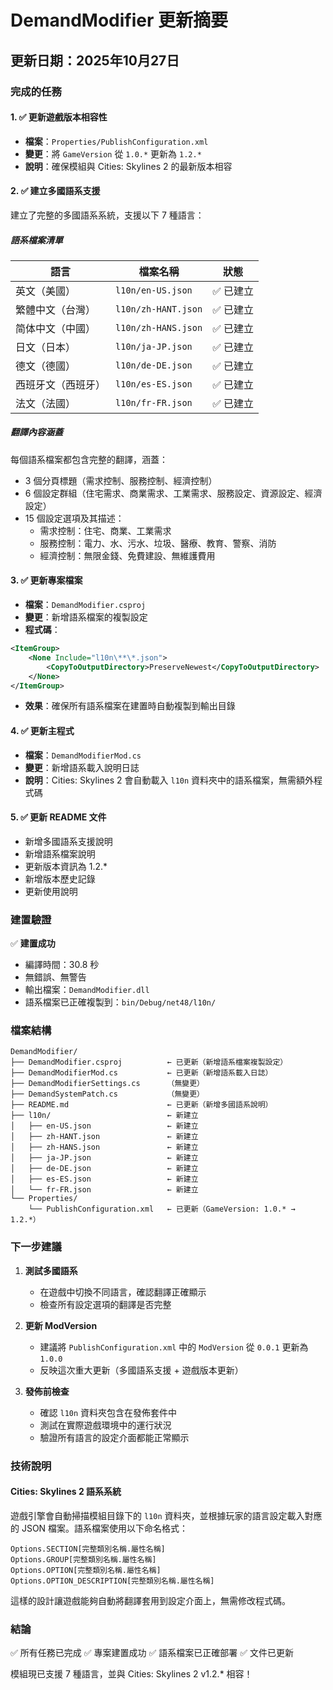 # DemandModifier 更新摘要

## 更新日期：2025年10月27日

### 完成的任務

#### 1. ✅ 更新遊戲版本相容性
- **檔案**：`Properties/PublishConfiguration.xml`
- **變更**：將 `GameVersion` 從 `1.0.*` 更新為 `1.2.*`
- **說明**：確保模組與 Cities: Skylines 2 的最新版本相容

#### 2. ✅ 建立多國語系支援
建立了完整的多國語系系統，支援以下 7 種語言：

##### 語系檔案清單
| 語言 | 檔案名稱 | 狀態 |
|------|---------|------|
| 英文（美國） | `l10n/en-US.json` | ✅ 已建立 |
| 繁體中文（台灣） | `l10n/zh-HANT.json` | ✅ 已建立 |
| 简体中文（中國） | `l10n/zh-HANS.json` | ✅ 已建立 |
| 日文（日本） | `l10n/ja-JP.json` | ✅ 已建立 |
| 德文（德國） | `l10n/de-DE.json` | ✅ 已建立 |
| 西班牙文（西班牙） | `l10n/es-ES.json` | ✅ 已建立 |
| 法文（法國） | `l10n/fr-FR.json` | ✅ 已建立 |

##### 翻譯內容涵蓋
每個語系檔案都包含完整的翻譯，涵蓋：
- 3 個分頁標題（需求控制、服務控制、經濟控制）
- 6 個設定群組（住宅需求、商業需求、工業需求、服務設定、資源設定、經濟設定）
- 15 個設定選項及其描述：
  - 需求控制：住宅、商業、工業需求
  - 服務控制：電力、水、污水、垃圾、醫療、教育、警察、消防
  - 經濟控制：無限金錢、免費建設、無維護費用

#### 3. ✅ 更新專案檔案
- **檔案**：`DemandModifier.csproj`
- **變更**：新增語系檔案的複製設定
- **程式碼**：
```xml
<ItemGroup>
    <None Include="l10n\**\*.json">
        <CopyToOutputDirectory>PreserveNewest</CopyToOutputDirectory>
    </None>
</ItemGroup>
```
- **效果**：確保所有語系檔案在建置時自動複製到輸出目錄

#### 4. ✅ 更新主程式
- **檔案**：`DemandModifierMod.cs`
- **變更**：新增語系載入說明日誌
- **說明**：Cities: Skylines 2 會自動載入 `l10n` 資料夾中的語系檔案，無需額外程式碼

#### 5. ✅ 更新 README 文件
- 新增多國語系支援說明
- 新增語系檔案說明
- 更新版本資訊為 1.2.*
- 新增版本歷史記錄
- 更新使用說明

### 建置驗證

✅ **建置成功**
- 編譯時間：30.8 秒
- 無錯誤、無警告
- 輸出檔案：`DemandModifier.dll`
- 語系檔案已正確複製到：`bin/Debug/net48/l10n/`

### 檔案結構

```
DemandModifier/
├── DemandModifier.csproj          ← 已更新（新增語系檔案複製設定）
├── DemandModifierMod.cs           ← 已更新（新增語系載入日誌）
├── DemandModifierSettings.cs      （無變更）
├── DemandSystemPatch.cs           （無變更）
├── README.md                      ← 已更新（新增多國語系說明）
├── l10n/                          ← 新建立
│   ├── en-US.json                 ← 新建立
│   ├── zh-HANT.json               ← 新建立
│   ├── zh-HANS.json               ← 新建立
│   ├── ja-JP.json                 ← 新建立
│   ├── de-DE.json                 ← 新建立
│   ├── es-ES.json                 ← 新建立
│   └── fr-FR.json                 ← 新建立
└── Properties/
    └── PublishConfiguration.xml   ← 已更新（GameVersion: 1.0.* → 1.2.*）
```

### 下一步建議

1. **測試多國語系**
   - 在遊戲中切換不同語言，確認翻譯正確顯示
   - 檢查所有設定選項的翻譯是否完整

2. **更新 ModVersion**
   - 建議將 `PublishConfiguration.xml` 中的 `ModVersion` 從 `0.0.1` 更新為 `1.0.0`
   - 反映這次重大更新（多國語系支援 + 遊戲版本更新）

3. **發佈前檢查**
   - 確認 `l10n` 資料夾包含在發佈套件中
   - 測試在實際遊戲環境中的運行狀況
   - 驗證所有語言的設定介面都能正常顯示

### 技術說明

#### Cities: Skylines 2 語系系統
遊戲引擎會自動掃描模組目錄下的 `l10n` 資料夾，並根據玩家的語言設定載入對應的 JSON 檔案。語系檔案使用以下命名格式：

```
Options.SECTION[完整類別名稱.屬性名稱]
Options.GROUP[完整類別名稱.屬性名稱]
Options.OPTION[完整類別名稱.屬性名稱]
Options.OPTION_DESCRIPTION[完整類別名稱.屬性名稱]
```

這樣的設計讓遊戲能夠自動將翻譯套用到設定介面上，無需修改程式碼。

### 結論

✅ 所有任務已完成
✅ 專案建置成功
✅ 語系檔案已正確部署
✅ 文件已更新

模組現已支援 7 種語言，並與 Cities: Skylines 2 v1.2.* 相容！
